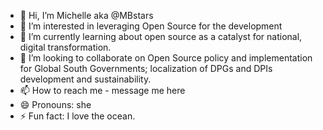 - 👋 Hi, I’m  Michelle aka @MBstars
- 👀 I’m interested in leveraging Open Source for the development
- 🌱 I’m currently learning about open source as a catalyst for national, digital transformation.
- 💞️ I’m looking to collaborate on Open Source policy and implementation for Global South Governments; 
      localization of DPGs and DPIs development and sustainability.
- 📫 How to reach me - message me here
- 😄 Pronouns: she
- ⚡ Fun fact: I love the ocean.

<!---
MBstars/MBstars is a ✨ special ✨ repository because its `README.md` (this file) appears on your GitHub profile.
You can click the Preview link to take a look at your changes.
--->

